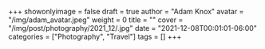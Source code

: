 +++
showonlyimage = false
draft = true
author = "Adam Knox"
avatar = "/img/adam_avatar.jpeg"
weight = 0
title = ""
cover = "/img/post/photography/2021_12/.jpg"
date = "2021-12-08T00:01:01-06:00"
categories = ["Photography", "Travel"]
tags = []
+++
<!--more-->
